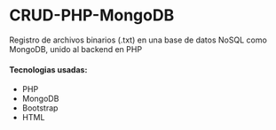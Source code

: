 # CRUD-PHP-MongoDB
Registro de archivos binarios (.txt) en una base de datos NoSQL como MongoDB, unido al backend en PHP

#### Tecnologias usadas:
- PHP
- MongoDB
- Bootstrap
- HTML
